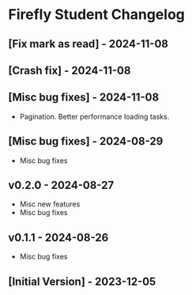 # Firefly Student Changelog

## [Fix mark as read] - 2024-11-08

## [Crash fix] - 2024-11-08

## [Misc bug fixes] - 2024-11-08

- Pagination.
  Better performance loading tasks.

## [Misc bug fixes] - 2024-08-29

- Misc bug fixes

## v0.2.0 - 2024-08-27

- Misc new features
- Misc bug fixes

## v0.1.1 - 2024-08-26

- Misc bug fixes

## [Initial Version] - 2023-12-05
